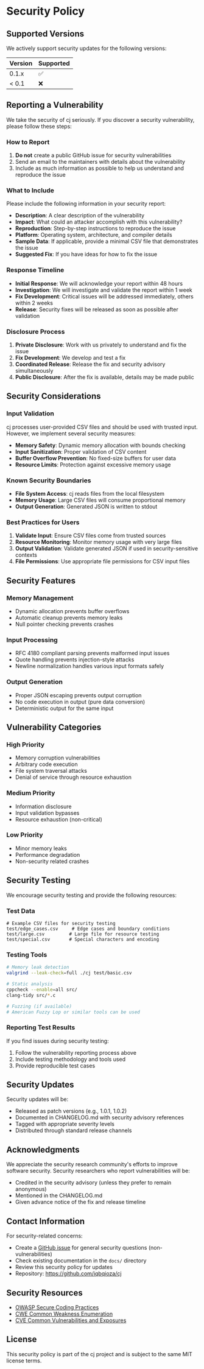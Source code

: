 # Security Policy

## Supported Versions

We actively support security updates for the following versions:

| Version | Supported          |
| ------- | ------------------ |
| 0.1.x   | :white_check_mark: |
| < 0.1   | :x:                |

## Reporting a Vulnerability

We take the security of cj seriously. If you discover a security vulnerability, please follow these steps:

### How to Report

1. **Do not** create a public GitHub issue for security vulnerabilities
2. Send an email to the maintainers with details about the vulnerability
3. Include as much information as possible to help us understand and reproduce the issue

### What to Include

Please include the following information in your security report:

- **Description**: A clear description of the vulnerability
- **Impact**: What could an attacker accomplish with this vulnerability?
- **Reproduction**: Step-by-step instructions to reproduce the issue
- **Platform**: Operating system, architecture, and compiler details
- **Sample Data**: If applicable, provide a minimal CSV file that demonstrates the issue
- **Suggested Fix**: If you have ideas for how to fix the issue

### Response Timeline

- **Initial Response**: We will acknowledge your report within 48 hours
- **Investigation**: We will investigate and validate the report within 1 week
- **Fix Development**: Critical issues will be addressed immediately, others within 2 weeks
- **Release**: Security fixes will be released as soon as possible after validation

### Disclosure Process

1. **Private Disclosure**: Work with us privately to understand and fix the issue
2. **Fix Development**: We develop and test a fix
3. **Coordinated Release**: Release the fix and security advisory simultaneously
4. **Public Disclosure**: After the fix is available, details may be made public

## Security Considerations

### Input Validation

cj processes user-provided CSV files and should be used with trusted input. However, we implement several security measures:

- **Memory Safety**: Dynamic memory allocation with bounds checking
- **Input Sanitization**: Proper validation of CSV content
- **Buffer Overflow Prevention**: No fixed-size buffers for user data
- **Resource Limits**: Protection against excessive memory usage

### Known Security Boundaries

- **File System Access**: cj reads files from the local filesystem
- **Memory Usage**: Large CSV files will consume proportional memory
- **Output Generation**: Generated JSON is written to stdout

### Best Practices for Users

1. **Validate Input**: Ensure CSV files come from trusted sources
2. **Resource Monitoring**: Monitor memory usage with very large files
3. **Output Validation**: Validate generated JSON if used in security-sensitive contexts
4. **File Permissions**: Use appropriate file permissions for CSV input files

## Security Features

### Memory Management
- Dynamic allocation prevents buffer overflows
- Automatic cleanup prevents memory leaks
- Null pointer checking prevents crashes

### Input Processing
- RFC 4180 compliant parsing prevents malformed input issues
- Quote handling prevents injection-style attacks
- Newline normalization handles various input formats safely

### Output Generation
- Proper JSON escaping prevents output corruption
- No code execution in output (pure data conversion)
- Deterministic output for the same input

## Vulnerability Categories

### High Priority
- Memory corruption vulnerabilities
- Arbitrary code execution
- File system traversal attacks
- Denial of service through resource exhaustion

### Medium Priority
- Information disclosure
- Input validation bypasses
- Resource exhaustion (non-critical)

### Low Priority
- Minor memory leaks
- Performance degradation
- Non-security related crashes

## Security Testing

We encourage security testing and provide the following resources:

### Test Data
```csv
# Example CSV files for security testing
test/edge_cases.csv     # Edge cases and boundary conditions
test/large.csv         # Large file for resource testing
test/special.csv       # Special characters and encoding
```

### Testing Tools
```bash
# Memory leak detection
valgrind --leak-check=full ./cj test/basic.csv

# Static analysis
cppcheck --enable=all src/
clang-tidy src/*.c

# Fuzzing (if available)
# American Fuzzy Lop or similar tools can be used
```

### Reporting Test Results
If you find issues during security testing:
1. Follow the vulnerability reporting process above
2. Include testing methodology and tools used
3. Provide reproducible test cases

## Security Updates

Security updates will be:
- Released as patch versions (e.g., 1.0.1, 1.0.2)
- Documented in CHANGELOG.md with security advisory references
- Tagged with appropriate severity levels
- Distributed through standard release channels

## Acknowledgments

We appreciate the security research community's efforts to improve software security. Security researchers who report vulnerabilities will be:

- Credited in the security advisory (unless they prefer to remain anonymous)
- Mentioned in the CHANGELOG.md
- Given advance notice of the fix and release timeline

## Contact Information

For security-related concerns:
- Create a [GitHub issue](https://github.com/iqbqioza/cj/issues) for general security questions (non-vulnerabilities)
- Check existing documentation in the `docs/` directory
- Review this security policy for updates
- Repository: https://github.com/iqbqioza/cj

## Security Resources

- [OWASP Secure Coding Practices](https://owasp.org/www-project-secure-coding-practices-quick-reference-guide/)
- [CWE Common Weakness Enumeration](https://cwe.mitre.org/)
- [CVE Common Vulnerabilities and Exposures](https://cve.mitre.org/)

## License

This security policy is part of the cj project and is subject to the same MIT license terms.